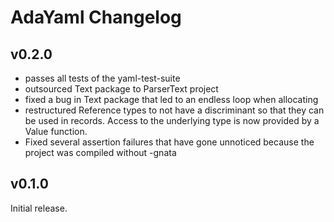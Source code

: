 # AdaYaml Changelog

## v0.2.0

 * passes all tests of the yaml-test-suite
 * outsourced Text package to ParserText project
 * fixed a bug in Text package that led to an endless loop when allocating
 * restructured Reference types to not have a discriminant so that they can
   be used in records. Access to the underlying type is now provided by a
   Value function.
 * Fixed several assertion failures that have gone unnoticed because the project
   was compiled without -gnata

## v0.1.0

Initial release.